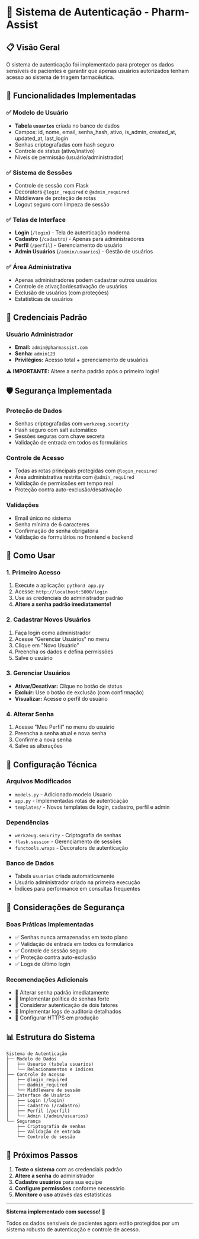 # 🔐 Sistema de Autenticação - Pharm-Assist

## 📋 Visão Geral

O sistema de autenticação foi implementado para proteger os dados sensíveis de pacientes e garantir que apenas usuários autorizados tenham acesso ao sistema de triagem farmacêutica.

## 🚀 Funcionalidades Implementadas

### ✅ Modelo de Usuário
- **Tabela `usuarios`** criada no banco de dados
- Campos: id, nome, email, senha_hash, ativo, is_admin, created_at, updated_at, last_login
- Senhas criptografadas com hash seguro
- Controle de status (ativo/inativo)
- Níveis de permissão (usuário/administrador)

### ✅ Sistema de Sessões
- Controle de sessão com Flask
- Decorators `@login_required` e `@admin_required`
- Middleware de proteção de rotas
- Logout seguro com limpeza de sessão

### ✅ Telas de Interface
- **Login** (`/login`) - Tela de autenticação moderna
- **Cadastro** (`/cadastro`) - Apenas para administradores
- **Perfil** (`/perfil`) - Gerenciamento do usuário
- **Admin Usuários** (`/admin/usuarios`) - Gestão de usuários

### ✅ Área Administrativa
- Apenas administradores podem cadastrar outros usuários
- Controle de ativação/desativação de usuários
- Exclusão de usuários (com proteções)
- Estatísticas de usuários

## 🔑 Credenciais Padrão

### Usuário Administrador
- **Email:** `admin@pharmassist.com`
- **Senha:** `admin123`
- **Privilégios:** Acesso total + gerenciamento de usuários

⚠️ **IMPORTANTE:** Altere a senha padrão após o primeiro login!

## 🛡️ Segurança Implementada

### Proteção de Dados
- Senhas criptografadas com `werkzeug.security`
- Hash seguro com salt automático
- Sessões seguras com chave secreta
- Validação de entrada em todos os formulários

### Controle de Acesso
- Todas as rotas principais protegidas com `@login_required`
- Área administrativa restrita com `@admin_required`
- Validação de permissões em tempo real
- Proteção contra auto-exclusão/desativação

### Validações
- Email único no sistema
- Senha mínima de 6 caracteres
- Confirmação de senha obrigatória
- Validação de formulários no frontend e backend

## 📱 Como Usar

### 1. Primeiro Acesso
1. Execute a aplicação: `python3 app.py`
2. Acesse: `http://localhost:5000/login`
3. Use as credenciais do administrador padrão
4. **Altere a senha padrão imediatamente!**

### 2. Cadastrar Novos Usuários
1. Faça login como administrador
2. Acesse "Gerenciar Usuários" no menu
3. Clique em "Novo Usuário"
4. Preencha os dados e defina permissões
5. Salve o usuário

### 3. Gerenciar Usuários
- **Ativar/Desativar:** Clique no botão de status
- **Excluir:** Use o botão de exclusão (com confirmação)
- **Visualizar:** Acesse o perfil do usuário

### 4. Alterar Senha
1. Acesse "Meu Perfil" no menu do usuário
2. Preencha a senha atual e nova senha
3. Confirme a nova senha
4. Salve as alterações

## 🔧 Configuração Técnica

### Arquivos Modificados
- `models.py` - Adicionado modelo Usuario
- `app.py` - Implementadas rotas de autenticação
- `templates/` - Novos templates de login, cadastro, perfil e admin

### Dependências
- `werkzeug.security` - Criptografia de senhas
- `flask.session` - Gerenciamento de sessões
- `functools.wraps` - Decorators de autenticação

### Banco de Dados
- Tabela `usuarios` criada automaticamente
- Usuário administrador criado na primeira execução
- Índices para performance em consultas frequentes

## 🚨 Considerações de Segurança

### Boas Práticas Implementadas
- ✅ Senhas nunca armazenadas em texto plano
- ✅ Validação de entrada em todos os formulários
- ✅ Controle de sessão seguro
- ✅ Proteção contra auto-exclusão
- ✅ Logs de último login

### Recomendações Adicionais
- 🔄 Alterar senha padrão imediatamente
- 🔄 Implementar política de senhas forte
- 🔄 Considerar autenticação de dois fatores
- 🔄 Implementar logs de auditoria detalhados
- 🔄 Configurar HTTPS em produção

## 📊 Estrutura do Sistema

```
Sistema de Autenticação
├── Modelo de Dados
│   ├── Usuario (tabela usuarios)
│   └── Relacionamentos e índices
├── Controle de Acesso
│   ├── @login_required
│   ├── @admin_required
│   └── Middleware de sessão
├── Interface de Usuário
│   ├── Login (/login)
│   ├── Cadastro (/cadastro)
│   ├── Perfil (/perfil)
│   └── Admin (/admin/usuarios)
└── Segurança
    ├── Criptografia de senhas
    ├── Validação de entrada
    └── Controle de sessão
```

## 🎯 Próximos Passos

1. **Teste o sistema** com as credenciais padrão
2. **Altere a senha** do administrador
3. **Cadastre usuários** para sua equipe
4. **Configure permissões** conforme necessário
5. **Monitore o uso** através das estatísticas

---

**Sistema implementado com sucesso! 🎉**

Todos os dados sensíveis de pacientes agora estão protegidos por um sistema robusto de autenticação e controle de acesso.


